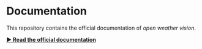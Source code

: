 # Documentation

This repository contains the official documentation of _open weather vision_.

**[▶️ Read the official documentation]()**
